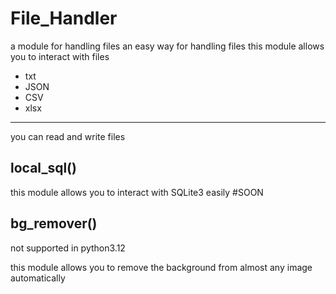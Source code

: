 # File_Handler
a module for handling files an easy way for handling files
this module allows you to interact with files
* txt
* JSON
* CSV
* xlsx
***
you can read and write files
## local_sql()
this module allows you to interact with SQLite3 easily
#SOON
## bg_remover()
<p style="color:'red'; text-size:20;">not supported in python3.12</p>
this module allows you to remove the background from almost any image automatically 
